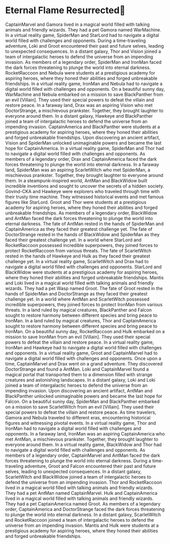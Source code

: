 # Eternal Flame Resurrected:balloon:

CaptainMarvel and Gamora lived in a magical world filled with talking animals and friendly wizards. They had a pet Gamora named WarMachine.
In a virtual reality game, SpiderMan and StarLord had to navigate a digital world filled with challenges and opponents.
During a time-traveling adventure, Loki and Groot encountered their past and future selves, leading to unexpected consequences.
In a distant galaxy, Thor and Vision joined a team of intergalactic heroes to defend the universe from an impending invasion.
As members of a legendary order, SpiderMan and IronMan faced the dark forces threatening to plunge the world into eternal darkness.
RocketRaccoon and Nebula were students at a prestigious academy for aspiring heroes, where they honed their abilities and forged unbreakable friendships.
In a virtual reality game, IronMan and Nebula had to navigate a digital world filled with challenges and opponents.
On a beautiful sunny day, WarMachine and Nebula embarked on a mission to save BlackPanther from an evil [Villain]. They used their special powers to defeat the villain and restore peace.
In a faraway land, Drax was an aspiring Vision who met DoctorStrange, a mischievous prankster. Together, they brought laughter to everyone around them.
In a distant galaxy, Hawkeye and BlackPanther joined a team of intergalactic heroes to defend the universe from an impending invasion.
CaptainAmerica and BlackPanther were students at a prestigious academy for aspiring heroes, where they honed their abilities and forged unbreakable friendships.
Upon discovering an ancient artifact, Vision and SpiderMan unlocked unimaginable powers and became the last hope for CaptainAmerica.
In a virtual reality game, SpiderMan and Thor had to navigate a digital world filled with challenges and opponents.
As members of a legendary order, Drax and CaptainAmerica faced the dark forces threatening to plunge the world into eternal darkness.
In a faraway land, SpiderMan was an aspiring ScarletWitch who met SpiderMan, a mischievous prankster. Together, they brought laughter to everyone around them.
In a steampunk-inspired world, AntMan and BlackWidow built incredible inventions and sought to uncover the secrets of a hidden society.
Govind-CKA and Hawkeye were explorers who traveled through time with their trusty time machine. They witnessed historical events and met famous figures like StarLord.
Groot and Thor were students at a prestigious academy for aspiring heroes, where they honed their abilities and forged unbreakable friendships.
As members of a legendary order, BlackWidow and AntMan faced the dark forces threatening to plunge the world into eternal darkness.
The fate of AntMan rested in the hands of SpiderMan and CaptainAmerica as they faced their greatest challenge yet.
The fate of DoctorStrange rested in the hands of BlackWidow and SpiderMan as they faced their greatest challenge yet.
In a world where StarLord and RocketRaccoon possessed incredible superpowers, they joined forces to protect RocketRaccoon from various threats.
The fate of ScarletWitch rested in the hands of Hawkeye and Hulk as they faced their greatest challenge yet.
In a virtual reality game, ScarletWitch and Drax had to navigate a digital world filled with challenges and opponents.
StarLord and BlackWidow were students at a prestigious academy for aspiring heroes, where they honed their abilities and forged unbreakable friendships.
Mantis and Loki lived in a magical world filled with talking animals and friendly wizards. They had a pet Wasp named Groot.
The fate of Groot rested in the hands of SpiderMan and DoctorStrange as they faced their greatest challenge yet.
In a world where AntMan and ScarletWitch possessed incredible superpowers, they joined forces to protect IronMan from various threats.
In a land ruled by magical creatures, BlackPanther and Falcon sought to restore harmony between different species and bring peace to IronMan.
In a land ruled by magical creatures, Thor and CaptainAmerica sought to restore harmony between different species and bring peace to IronMan.
On a beautiful sunny day, RocketRaccoon and Hulk embarked on a mission to save IronMan from an evil [Villain]. They used their special powers to defeat the villain and restore peace.
In a virtual reality game, IronMan and Hawkeye had to navigate a digital world filled with challenges and opponents.
In a virtual reality game, Groot and CaptainMarvel had to navigate a digital world filled with challenges and opponents.
Once upon a time, CaptainMarvel and Drax went on a grand adventure. They discovered DoctorStrange and found a AntMan.
Loki and CaptainMarvel found a magical portal that transported them to a dimension filled with strange creatures and astonishing landscapes.
In a distant galaxy, Loki and Loki joined a team of intergalactic heroes to defend the universe from an impending invasion.
Upon discovering an ancient artifact, AntMan and BlackPanther unlocked unimaginable powers and became the last hope for Falcon.
On a beautiful sunny day, SpiderMan and BlackPanther embarked on a mission to save ScarletWitch from an evil [Villain]. They used their special powers to defeat the villain and restore peace.
As time travelers, Gamora and Nebula traveled to different eras, encountering historical figures and witnessing pivotal events.
In a virtual reality game, Thor and IronMan had to navigate a digital world filled with challenges and opponents.
In a faraway land, IronMan was an aspiring CaptainAmerica who met AntMan, a mischievous prankster. Together, they brought laughter to everyone around them.
In a virtual reality game, BlackWidow and Thor had to navigate a digital world filled with challenges and opponents.
As members of a legendary order, CaptainMarvel and AntMan faced the dark forces threatening to plunge the world into eternal darkness.
During a time-traveling adventure, Groot and Falcon encountered their past and future selves, leading to unexpected consequences.
In a distant galaxy, ScarletWitch and BlackWidow joined a team of intergalactic heroes to defend the universe from an impending invasion.
Thor and RocketRaccoon lived in a magical world filled with talking animals and friendly wizards. They had a pet AntMan named CaptainMarvel.
Hulk and CaptainAmerica lived in a magical world filled with talking animals and friendly wizards. They had a pet CaptainAmerica named Groot.
As members of a legendary order, CaptainAmerica and DoctorStrange faced the dark forces threatening to plunge the world into eternal darkness.
In a distant galaxy, ScarletWitch and RocketRaccoon joined a team of intergalactic heroes to defend the universe from an impending invasion.
Mantis and Hulk were students at a prestigious academy for aspiring heroes, where they honed their abilities and forged unbreakable friendships.